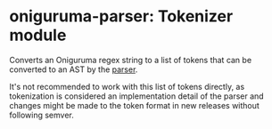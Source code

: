 # oniguruma-parser: Tokenizer module

Converts an Oniguruma regex string to a list of tokens that can be converted to an AST by the [parser](https://github.com/slevithan/oniguruma-parser/tree/main/src/parser).

It's not recommended to work with this list of tokens directly, as tokenization is considered an implementation detail of the parser and changes might be made to the token format in new releases without following semver.
